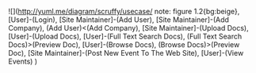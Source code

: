 ![](http://yuml.me/diagram/scruffy/usecase/
note: figure 1.2{bg:beige}, 
[User]-(Login),
[Site Maintainer]-(Add User),
[Site Maintainer]-(Add Company),
(Add User)<(Add Company),
[Site Maintainer]-(Upload Docs),
[User]-(Upload Docs), 
[User]-(Full Text Search Docs), 
(Full Text Search Docs)>(Preview Doc),
[User]-(Browse Docs), 
(Browse Docs)>(Preview Doc), 
[Site Maintainer]-(Post New Event To The Web Site), 
[User]-(View Events)
)